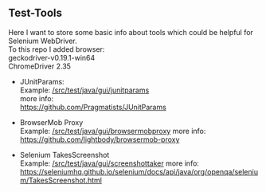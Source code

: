 ## Test-Tools

Here I want to store some basic info about tools which could be helpful for Selenium WebDriver.  
To this repo I added browser:  
geckodriver-v0.19.1-win64  
ChromeDriver 2.35

* JUnitParams:   
Example: [/src/test/java/gui/junitparams](https://github.com/Marcin3/Test-Tools/tree/master/src/test/java/gui/junitparams)  
more info:  
https://github.com/Pragmatists/JUnitParams

* BrowserMob Proxy  
Example: [/src/test/java/gui/browsermobproxy](https://github.com/Marcin3/Test-Tools/tree/master/src/test/java/gui/browsermobproxy) 
more info:  
https://github.com/lightbody/browsermob-proxy

* Selenium TakesScreenshot   
Example:  [/src/test/java/gui/screenshottaker](https://github.com/Marcin3/Test-Tools/tree/master/src/test/java/gui/screenshottaker) 
more info:  
https://seleniumhq.github.io/selenium/docs/api/java/org/openqa/selenium/TakesScreenshot.html


